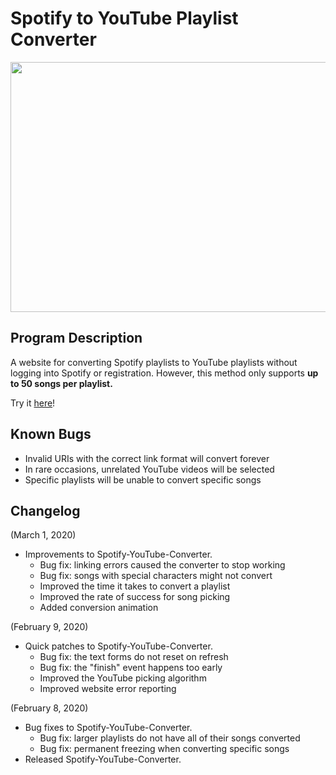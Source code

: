 # Spotify to YouTube Playlist Converter
<p align="center">
  <img width="800" height="400" src="https://i.imgur.com/imn7awQ.png">
</p>



## Program Description

A website for converting Spotify playlists to YouTube playlists without logging into Spotify or registration. However, this method only supports <b>up to 50 songs per playlist.</b>

Try it [here](https://ptjung.github.io/Spotify-Youtube-Converter)!

## Known Bugs

* Invalid URIs with the correct link format will convert forever
* In rare occasions, unrelated YouTube videos will be selected
* Specific playlists will be unable to convert specific songs

## Changelog

(March 1, 2020)
* Improvements to Spotify-YouTube-Converter.
  * Bug fix: linking errors caused the converter to stop working
  * Bug fix: songs with special characters might not convert
  * Improved the time it takes to convert a playlist
  * Improved the rate of success for song picking
  * Added conversion animation

(February 9, 2020)
* Quick patches to Spotify-YouTube-Converter.
  * Bug fix: the text forms do not reset on refresh
  * Bug fix: the "finish" event happens too early
  * Improved the YouTube picking algorithm
  * Improved website error reporting

(February 8, 2020)
* Bug fixes to Spotify-YouTube-Converter.
  * Bug fix: larger playlists do not have all of their songs converted
  * Bug fix: permanent freezing when converting specific songs
* Released Spotify-YouTube-Converter.
